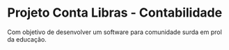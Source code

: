 # Projeto Conta Libras - Contabilidade 
Com objetivo de desenvolver um software para comunidade surda em prol da educação.
